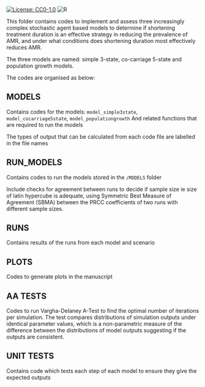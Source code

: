 [![License: CC0-1.0](https://licensebuttons.net/l/zero/1.0/88x31.png)](http://creativecommons.org/publicdomain/zero/1.0/) ![R](https://img.shields.io/badge/R-%23276DC3.svg?style=for-the-badge&logo=r&logoColor=white)

This folder contains codes to implement and assess three increasingly complex stochastic agent based models to determine if shortening treatment duration is an effective strategy in reducing the prevalence of AMR, and under what conditions does shortening duration most effectively reduces AMR. 

The three models are named: simple 3-state, co-carriage 5-state and population growth models.

The codes are organised as below: 

## MODELS
Contains codes for the models: `model_simple3state`, `model_cocarriage5state`, `model_populationgrowth`
And related functions that are required to run the models 

The types of output that can be calculated from each code file are labelled in the file names


## RUN_MODELS
Contains codes to run the models stored in the `/MODELS` folder 

Include checks for agreement between runs to decide if sample size ie size of latin hypercube is adequate, using Symmetric Best Measure of Agreement (SBMA) between the PRCC coefficients of two runs with different sample sizes.


## RUNS
Contains results of the runs from each model and scenario

## PLOTS
Codes to generate plots in the manuscript

## AA TESTS
Codes to run Vargha-Delaney A-Test to find the optimal number of iterations per simulation. 
The test compares distributions of simulation outputs under identical parameter values, which is a non-parametric measure of the difference between the distributions of model outputs suggesting if the outputs are consistent.

## UNIT TESTS
Contains code which tests each step of each model to ensure they give the expected outputs



